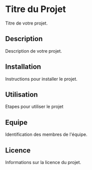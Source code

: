 # Titre du Projet

Titre de votre projet.

## Description

Description de votre projet.

## Installation

Instructions pour installer le projet.

## Utilisation

Etapes pour utiliser le projet

## Equipe

Identification des membres de l'équipe.

## Licence

Informations sur la licence du projet.

